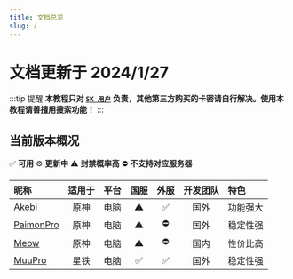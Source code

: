 ```yaml
---
title: 文档总览
slug: /
---
```


# 文档更新于 2024/1/27

:::tip 提醒
**本教程只对 [`SK 用户`](https://scrkit.com/qqgroup) 负责，其他第三方购买的卡密请自行解决。使用本教程请善擅用搜索功能！**
:::

## 当前版本概况
✅ **可用** ⚙️ **更新中** ⚠️ **封禁概率高** ⛔ **不支持对应服务器**  

|昵称                              |适用于|平台 |国服 |外服  |开发团队|特色    |
|:---                              |:---:|:---:|:---:|:---:|:---:  |:---    |
|[Akebi](./akebi/start.md)         |原神 |电脑 |⚠️   |✅   |国外   |功能强大 |
|[PaimonPro](./paimonpro/start.md) |原神 |电脑 |⚠️   |⛔   |国外   |稳定性强 |
|[Meow](./meow/start.md)           |原神 |电脑 |⚠️   |⛔   |国内   |性价比高 |
|[MuuPro](./muupro/start.md)       |星铁 |电脑 |✅   |✅   |国外   |稳定性强 |